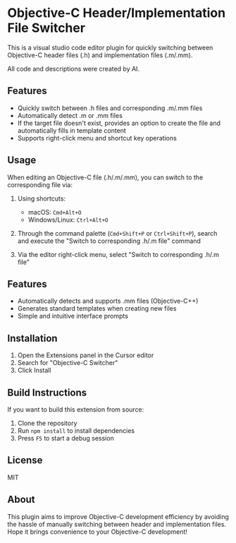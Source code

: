 # Objective-C Header/Implementation File Switcher

This is a visual studio code editor plugin for quickly switching between Objective-C header files (.h) and implementation files (.m/.mm).

All code and descriptions were created by AI.

## Features

- Quickly switch between .h files and corresponding .m/.mm files
- Automatically detect .m or .mm files
- If the target file doesn't exist, provides an option to create the file and automatically fills in template content
- Supports right-click menu and shortcut key operations

## Usage

When editing an Objective-C file (.h/.m/.mm), you can switch to the corresponding file via:

1. Using shortcuts:
   - macOS: `Cmd+Alt+O`
   - Windows/Linux: `Ctrl+Alt+O`
   
2. Through the command palette (`Cmd+Shift+P` or `Ctrl+Shift+P`), search and execute the "Switch to corresponding .h/.m file" command

3. Via the editor right-click menu, select "Switch to corresponding .h/.m file"

## Features

- Automatically detects and supports .mm files (Objective-C++)
- Generates standard templates when creating new files
- Simple and intuitive interface prompts

## Installation

1. Open the Extensions panel in the Cursor editor
2. Search for "Objective-C Switcher"
3. Click Install

## Build Instructions

If you want to build this extension from source:

1. Clone the repository
2. Run `npm install` to install dependencies
3. Press `F5` to start a debug session

## License

MIT

## About

This plugin aims to improve Objective-C development efficiency by avoiding the hassle of manually switching between header and implementation files. Hope it brings convenience to your Objective-C development! 